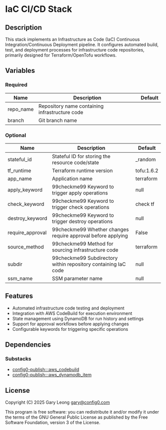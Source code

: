 # IaC CI/CD Stack

## Description

This stack implements an Infrastructure as Code (IaC) Continuous Integration/Continuous Deployment pipeline. It configures automated build, test, and deployment processes for infrastructure code repositories, primarily designed for Terraform/OpenTofu workflows.

## Variables

### Required

| Name | Description | Default |
|------|-------------|---------|
| repo_name | Repository name containing infrastructure code | |
| branch | Git branch name | |

### Optional

| Name | Description | Default |
| ---- | ----------- | ------- |
| stateful_id | Stateful ID for storing the resource code/state | _random |
| tf_runtime | Terraform runtime version | tofu:1.6.2 |
| app_name | Application name | terraform |
| apply_keyword | 99checkme99 Keyword to trigger apply operations | null |
| check_keyword | 99checkme99 Keyword to trigger check operations | check tf |
| destroy_keyword | 99checkme99 Keyword to trigger destroy operations | null |
| require_approval | 99checkme99 Whether changes require approval before applying | False |
| source_method | 99checkme99 Method for sourcing infrastructure code | terraform |
| subdir | 99checkme99 Subdirectory within repository containing IaC code | null |
| ssm_name | SSM parameter name | null |

## Features

- Automated infrastructure code testing and deployment
- Integration with AWS CodeBuild for execution environment
- State management using DynamoDB for run history and settings
- Support for approval workflows before applying changes
- Configurable keywords for triggering specific operations

## Dependencies

### Substacks
- [config0-publish:::aws_codebuild](https://api-app.config0.com/web_api/v1.0/stacks/config0-publish/aws_codebuild)
- [config0-publish:::aws_dynamodb_item](https://api-app.config0.com/web_api/v1.0/stacks/config0-publish/aws_dynamodb_item)

## License

Copyright (C) 2025 Gary Leong <gary@config0.com>

This program is free software: you can redistribute it and/or modify
it under the terms of the GNU General Public License as published by
the Free Software Foundation, version 3 of the License.